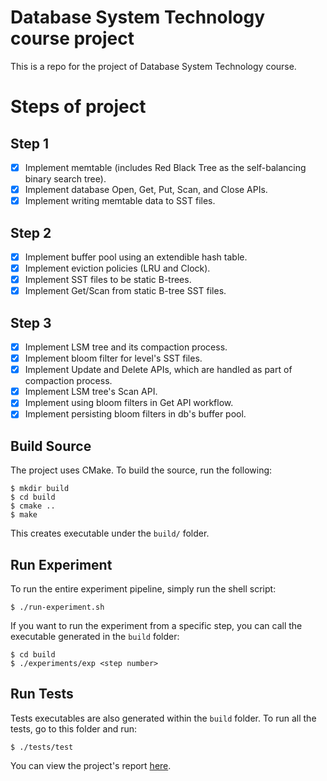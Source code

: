 # Database System Technology course project
This is a repo for the project of Database System Technology course.

# Steps of project

## Step 1

- [x] Implement memtable (includes Red Black Tree as the self-balancing binary search tree).
- [x] Implement database Open, Get, Put, Scan, and Close APIs.
- [x] Implement writing memtable data to SST files.

## Step 2

- [x] Implement buffer pool using an extendible hash table.
- [x] Implement eviction policies (LRU and Clock).
- [x] Implement SST files to be static B-trees.
- [x] Implement Get/Scan from static B-tree SST files.

## Step 3

- [x] Implement LSM tree and its compaction process.
- [x] Implement bloom filter for level's SST files.
- [x] Implement Update and Delete APIs, which are handled as part of compaction process.
- [x] Implement LSM tree's Scan API.
- [x] Implement using bloom filters in Get API workflow.
- [x] Implement persisting bloom filters in db's buffer pool.

## Build Source

The project uses CMake. To build the source, run the following:
```shell
$ mkdir build 
$ cd build
$ cmake ..
$ make
```
This creates executable under the `build/` folder.

## Run Experiment

To run the entire experiment pipeline, simply run the shell script:
```shell
$ ./run-experiment.sh
```
If you want to run the experiment from a specific step, you can call the executable generated in the `build` folder:
```shell
$ cd build
$ ./experiments/exp <step number>
```

## Run Tests

Tests executables are also generated within the `build` folder. To run all the tests, go to this folder and run:
```shell
$ ./tests/test
```

You can view the project's report [here](report.pdf).
